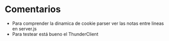 # Comentarios

* Para comprender la dinamica de cookie parser ver las notas entre lineas en server.js
* Para testear está bueno el ThunderClient

